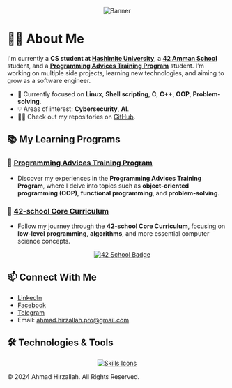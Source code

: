 <p align="center">
  <img src="https://raw.githubusercontent.com/AhmadHirzallah/my-repo/main/banner.png" alt="Banner" />
</p>

  <h1>👨‍💻 About Me</h1>

  
I'm currently a **CS student at [Hashimite University](https://www.hu.edu.jo/)**, a **[42 Amman School](https://42.fr/en/homepage/)** student, and a **[Programming Advices Training Program](https://programmingadvices.com/)** student. I’m working on multiple side projects, learning new technologies, and aiming to grow as a software engineer.


- 🔭 Currently focused on **Linux**, **Shell scripting**, **C**, **C++**, **OOP**, **Problem-solving**.
- 💡 Areas of interest: **Cybersecurity**, **AI**.
- 👨‍💻 Check out my repositories on [GitHub](https://github.com/AhmadHirzallah?tab=repositories).




<section>

<h2>📚 My Learning Programs</h2>

<h3>🎯 <a href="https://github.com/AhmadHirzallah/Programming-Advices-Training-Program">Programming Advices Training Program</a></h3>

- Discover my experiences in the **Programming Advices Training Program**, where I delve into topics such as **object-oriented programming (OOP)**, **functional programming**, and **problem-solving**.



<h3>🌟 <a href="https://github.com/AhmadHirzallah/42-school-Core-Curriculum">42-school Core Curriculum</a></h3>

- Follow my journey through the **42-school Core Curriculum**, focusing on **low-level programming**, **algorithms**, and more essential computer science concepts.


  <p align="center">
    <a href="https://github.com/oakoudad/badge42">
      <img src="https://badge.mediaplus.ma/darkblue/ahirzall?1337Badge=off&UM6P=off" alt="42 School Badge">
    </a>
  </p>

</section>





<section>
  <h2>📫 Connect With Me</h2>
  <ul class="social-icons">
    <li><a href="https://www.linkedin.com/in/ahmad-hirzallah-7721412a5">LinkedIn</a></li>
    <li><a href="https://www.facebook.com/Ahmadhirzallah0">Facebook</a></li>
    <li><a href="https://t.me/AhmadHirzallah">Telegram</a></li>
    <li>Email: <a href="mailto:ahmad.hirzallah.pro@gmail.com">ahmad.hirzallah.pro@gmail.com</a></li>
  </ul>
</section>





<section class="skills">
  <h2>🛠️ Technologies & Tools</h2>
  <p align="center">
    <a href="https://skillicons.dev">
      <img src="https://skillicons.dev/icons?i=c,cpp,js,ts,md,bash,python,linux,vim,vscode,html,css,react,github,git" alt="Skills Icons" />
  </a>
</p>
</section>



<footer>
  <p>© 2024 Ahmad Hirzallah. All Rights Reserved.</p>
</footer>

